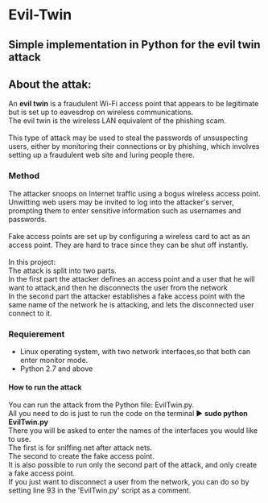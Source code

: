# Evil-Twin
## Simple implementation in Python for the evil twin attack

<h2>About the attak:</h2>
<p>
  An <b>evil twin</b> is a fraudulent Wi-Fi access point that appears to be legitimate but is set up to eavesdrop on wireless communications.<br>
  The evil twin is the wireless LAN equivalent of the phishing scam.<br><br>
  This type of attack may be used to steal the passwords of unsuspecting users, either by monitoring their connections or by phishing, which involves
   setting up a fraudulent web site and luring people there.  
</p>

<h3>Method</h3>
<p>
  The attacker snoops on Internet traffic using a bogus wireless access point. <br>
  Unwitting web users may be invited to log into the attacker's server, prompting them to enter sensitive information such as usernames and
  passwords.<br><br>
  Fake access points are set up by configuring a wireless card to act as an access point. 
  They are hard to trace since they can be shut off instantly.<br><br>
  In this project: <br>
  The attack is split into two parts.<br>
  In the first part the attacker defines an access point and a user that he will want to attack,and then he disconnects the user from the network
  <br>
  In the second part the attacker establishes a fake access point with the same name of the network he is attacking, and lets the disconnected user
  connect to it.
  </p>
  
  <h3>Requierement</h3>
  <p>
  <ul>
    <li>
      Linux operating system, with two network interfaces,so that both can enter monitor mode.
      </li>
    <li>
      Python 2.7 and above
    </li>
  </ul>
  </p>
  
  <h4>How to run the attack</h4>
  <p>
  You can run the attack from the Python file:  EvilTwin.py.<br>
  All you need to do is just to run the code on the terminal ► <b> sudo python EvilTwin.py </b>
  <br>
  There you will be asked to enter the names of the interfaces you would like to use.<br>
  The first is for sniffing net after attack nets.<br>
  The second to create the fake access point.<br>
  It is also possible to run only the second part of the attack, and only create a fake access point.
  <br>
  If you just want to disconnect a user from the network, you can do so by setting line 93 in the 'EvilTwin.py' script as a comment.
  </p>
  
  
  
  
  
